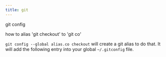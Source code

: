 ```yaml
---
title: git
---
```


git config

how to alias 'git checkout' to 'git co'

`git config --global alias.co checkout` will create a git alias to do that. It will add the following entry into your global `~/.gitconfig` file.